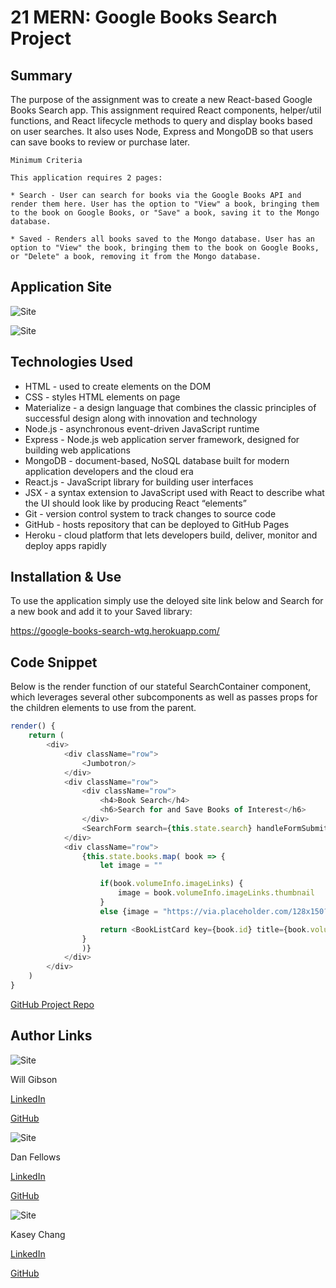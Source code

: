 # 21 MERN: Google Books Search Project

## Summary 

The purpose of the assignment was to create a new React-based Google Books Search app. This assignment required React components, helper/util functions, and React lifecycle methods to query and display books based on user searches. It also uses Node, Express and MongoDB so that users can save books to review or purchase later.

```
Minimum Criteria

This application requires 2 pages:
    
* Search - User can search for books via the Google Books API and render them here. User has the option to "View" a book, bringing them to the book on Google Books, or "Save" a book, saving it to the Mongo database.

* Saved - Renders all books saved to the Mongo database. User has an option to "View" the book, bringing them to the book on Google Books, or "Delete" a book, removing it from the Mongo database.

```

## Application Site

![Site](images/Search-Finished.png)

![Site](images/Saved-Finished.png)

## Technologies Used

- HTML - used to create elements on the DOM
- CSS - styles HTML elements on page
- Materialize - a design language that combines the classic principles of successful design along with innovation and technology
- Node.js - asynchronous event-driven JavaScript runtime
- Express - Node.js web application server framework, designed for building web applications
- MongoDB - document-based, NoSQL database built for modern application developers and the cloud era
- React.js - JavaScript library for building user interfaces
- JSX - a syntax extension to JavaScript used with React to describe what the UI should look like by producing React “elements”
- Git - version control system to track changes to source code
- GitHub - hosts repository that can be deployed to GitHub Pages
- Heroku - cloud platform that lets developers build, deliver, monitor and deploy apps rapidly

## Installation & Use

To use the application simply use the deloyed site link below and Search for a new book and add it to your Saved library:

https://google-books-search-wtg.herokuapp.com/

## Code Snippet

Below is the render function of our stateful SearchContainer component, which leverages several other subcomponents as well as passes props for the children elements to use from the parent.

```js
render() {
    return (
        <div>
            <div className="row">
                <Jumbotron/>
            </div>
            <div className="row">
                <div className="row">
                    <h4>Book Search</h4>
                    <h6>Search for and Save Books of Interest</h6>
                </div>
                <SearchForm search={this.state.search} handleFormSubmit={this.handleFormSubmit} handleInputChange={this.handleInputChange}/>
            </div>
            <div className="row"> 
                {this.state.books.map( book => {
                    let image = ""

                    if(book.volumeInfo.imageLinks) {
                        image = book.volumeInfo.imageLinks.thumbnail 
                    }
                    else {image = "https://via.placeholder.com/128x150?text=No+image"}

                    return <BookListCard key={book.id} title={book.volumeInfo.title} description={book.volumeInfo.description} image={image} link={book.volumeInfo.infoLink} book = {book} handleClick={this.saveBook}/>
                }
                )}
            </div>
        </div>
    )
}
```
<!-- [Deployed Site](https://google-books-search-wtg.herokuapp.com/) -->

[GitHub Project Repo](https://github.com/wtgibson/google-books-search-project)

## Author Links

![Site](images/william-gibson-jr-photo.jpg)

Will Gibson

[LinkedIn](https://www.linkedin.com/in/wtgibson/)

[GitHub](https://github.com/wtgibson)

![Site](images/57814329.jpg)

Dan Fellows

[LinkedIn](https://www.linkedin.com/in/dan-fellows-ba88a041/)

[GitHub](https://github.com/dfel08)

![Site](images/15042541.jpg)

Kasey Chang

[LinkedIn](https://www.linkedin.com/in/kasey-chang/)

[GitHub](https://github.com/kschang77)